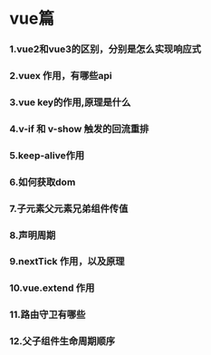 # vue篇

### 1.vue2和vue3的区别，分别是怎么实现响应式

### 2.vuex 作用，有哪些api

### 3.vue key的作用,原理是什么

### 4.v-if 和 v-show 触发的回流重排

### 5.keep-alive作用

### 6.如何获取dom

### 7.子元素父元素兄弟组件传值

### 8.声明周期

### 9.nextTick 作用，以及原理

### 10.vue.extend 作用

### 11.路由守卫有哪些

### 12.父子组件生命周期顺序
